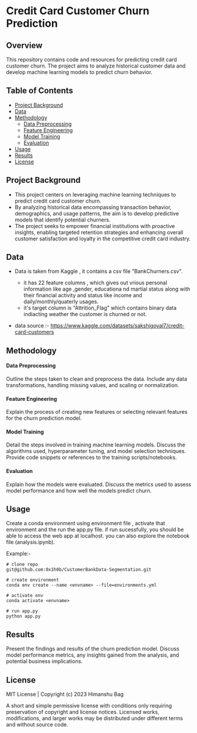 # Credit Card Customer Churn Prediction

## Overview
This repository contains code and resources for predicting credit card customer churn. The project aims to analyze historical customer data and develop machine learning models to predict churn behavior.

## Table of Contents
- [Project Background](#project-background)
- [Data](#data)
- [Methodology](#methodology)
  - [Data Preprocessing](#data-preprocessing)
  - [Feature Engineering](#feature-engineering)
  - [Model Training](#model-training)
  - [Evaluation](#evaluation)
- [Usage](#usage)
- [Results](#results)
- [License](#license)

## Project Background
- This project centers on leveraging machine learning techniques to predict credit card customer churn. 
- By analyzing historical data encompassing transaction behavior, demographics, and usage patterns, the aim is to develop predictive models that identify potential churners. 
- The project seeks to empower financial institutions with proactive insights, enabling targeted retention strategies and enhancing overall customer satisfaction and loyalty in the competitive credit card industry.

## Data
- Data is taken from Kaggle , it contains a csv file "BankChurners.csv".
  - it has 22 feature columns , which gives out vrious personal information like age ,gender, educationa nd martial status along with their financial activity and status like income and daily/monthly/quaterly usages.
  - it's target column is "Attrition_Flag" which contains binary data indiacting weather the customer is churned or not.
    
- data source :- https://www.kaggle.com/datasets/sakshigoyal7/credit-card-customers

## Methodology


#### Data Preprocessing
Outline the steps taken to clean and preprocess the data. Include any data transformations, handling missing values, and scaling or normalization.

#### Feature Engineering
Explain the process of creating new features or selecting relevant features for the churn prediction model.

#### Model Training
Detail the steps involved in training machine learning models. Discuss the algorithms used, hyperparameter tuning, and model selection techniques. Provide code snippets or references to the training scripts/notebooks.

#### Evaluation
Explain how the models were evaluated. Discuss the metrics used to assess model performance and how well the models predict churn.

## Usage
Create a conda environment using environment file , activate that environment and the run the app.py file.
if run sucessfully, you should be able to access the web app at localhost.
you can also explore the notebook file (analysis.ipynb).

Example:-   
```
# clone repo
git@github.com:0x1h0b/CustomerBankData-Segmentation.git

# create environment
conda env create --name <envname> --file=environments.yml

# activate env
conda activate <envname>

# run app.py
python app.py

```

## Results
Present the findings and results of the churn prediction model. Discuss model performance metrics, any insights gained from the analysis, and potential business implications.


## License

MIT License | Copyright (c) 2023 Himanshu Bag

A short and simple permissive license with conditions only requiring preservation of copyright and license notices. Licensed works, modifications, and larger works may be distributed under different terms and without source code.

